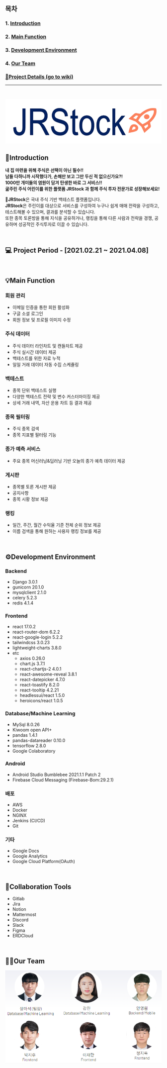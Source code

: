 ## 목차

### 1. [Introduction](#introduction)

### 2. [Main Function](#main-function)

### 3. [Development Environment](#%EF%B8%8Fdevelopment-environment)

### 4. [Our Team](#our-team)

### [👀Project Details (go to wiki)](https://lab.ssafy.com/s06-s-project/S06P21S001/-/wikis/%ED%94%84%EB%A1%9C%EC%A0%9D%ED%8A%B8-%EA%B8%B0%ED%9A%8D)

---

<br>

![Untitled](README_assets/Untitled.png)

## 💸**Introduction**

**내 집 마련을 위해 주식은 선택이 아닌 필수!!<br>
남들 다하니까 시작했다가, 손해만 보고 그만 두신 적 없으신가요?!<br>
1000만 개미들의 염원이 담겨 탄생한 바로 그 서비스!! <br>
굶주린 주식 어린이를 위한 플랫폼 JRStock 과 함께 주식 투자 전문가로 성장해보세요!**

🔹**JRStock**은 국내 주식 기반 백테스트 플랫폼입니다.<br> **JRStock**은 주린이를 대상으로 서비스를 구성하여 누구나 쉽게 매매 전략을 구성하고, 테스트해볼 수 있으며, 결과를 분석할 수 있습니다. <br>또한 종목 토론방을 통해 지식을 공유하거나, 랭킹을 통해 다른 사람과 전략을 경쟁, 공유하며 성공적인 주식투자로 이끌 수 있습니다.

<br>

## 💻 **Project Period - [2021.02.21 ~ 2021.04.08]**

<br>

## 💡**Main Function**

### 회원 관리

- 이메일 인증을 통한 회원 활성화
- 구글 소셜 로그인
- 회원 정보 및 프로필 이미지 수정

### 주식 데이터

- 주식 데이터 라인차트 및 캔들차트 제공
- 주식 실시간 데이터 제공
- 백테스트를 위한 자료 누적
- 일일 거래 데이터 자동 수집 스케쥴링

### 백테스트

- 종목 단위 백테스트 실행
- 다양한 백테스트 전략 및 변수 커스터마이징 제공
- 상세 거래 내역, 자산 운용 차트 등 결과 제공

### 종목 필터링

- 주식 종목 검색
- 종목 지표별 필터링 기능

### 종가 예측 서비스

- 주요 종목 머신러닝&딥러닝 기반 오늘의 종가 예측 데이터 제공

### 게시판

- 종목별 토론 게시판 제공
- 공지사항
- 종목 시황 정보 제공

### 랭킹

- 일간, 주간, 월간 수익율 기준 전체 순위 정보 제공
- 이름 검색을 통해 원하는 사용자 랭킹 정보를 제공

<br>

## ⚙️**Development Environment**

### Backend

- Django 3.0.1
- gunicorn 20.1.0
- mysqlclient 2.1.0
- celery 5.2.3
- redis 4.1.4

### Frontend

- react 17.0.2
- react-router-dom 6.2.2
- react-google-login 5.2.2
- tailwindcss 3.0.23
- lightweight-charts 3.8.0
- etc
  - axios 0.26.0
  - chart.js 3.7.1
  - react-chartjs-2 4.0.1
  - react-awesome-reveal 3.8.1
  - react-datepicker 4.7.0
  - react-toastify 8.2.0
  - react-tooltip 4.2.21
  - headlessui/react 1.5.0
  - heroicons/react 1.0.5

### Database/Machine Learning

- MySql 8.0.26
- Kiwoom open API+
- pandas 1.4.1
- pandas-datareader 0.10.0
- tensorflow 2.8.0
- Google Colaboratory

### Android

- Android Studio Bumblebee 2021.1.1 Patch 2
- Firebase Cloud Messaging (Firebase-Bom:29.2.1)

### 배포

- AWS
- Docker
- NGINX
- Jenkins (CI/CD)
- Git

### 기타

- Google Docs
- Google Analytics
- Google Cloud Platform(OAuth)

<br>

## 🔨**Collaboration Tools**

- Gitlab
- Jira
- Notion
- Mattermost
- Discord
- Slack
- Figma
- ERDCloud

<br>

## 👨‍💻**Our Team**

![Untitled](README_assets/Untitled%203.png)
